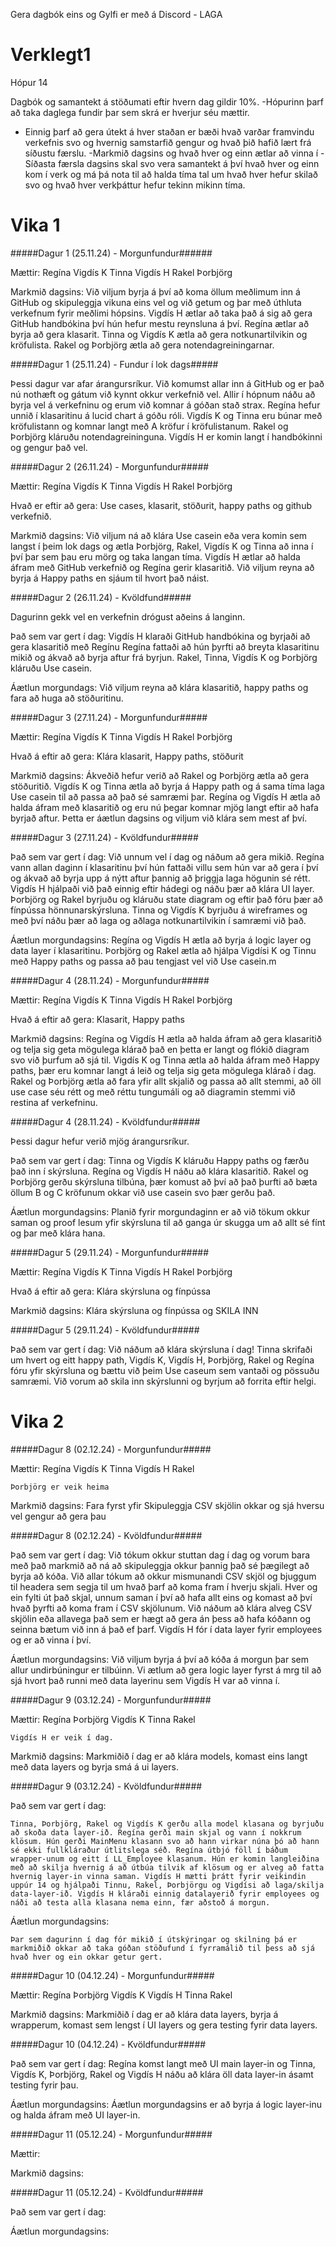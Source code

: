 Gera dagbók eins og Gylfi er með á Discord - LAGA

# Verklegt1
 Hópur 14

Dagbók og samantekt á stöðumati eftir hvern dag gildir 10%.
-Hópurinn þarf að taka daglega fundir þar sem skrá er hverjur séu mættir.
- Einnig þarf að gera útekt á hver staðan er bæði hvað varðar framvindu verkefnis svo og hvernig samstarfið gengur og hvað þið hafið lært frá síðustu færslu. 
-Markmið dagsins og hvað hver og einn ætlar að vinna í 
-Síðasta færsla dagsins skal svo vera samantekt á því hvað hver og einn kom í verk og má þá nota til að halda tíma tal um hvað hver hefur skilað svo og hvað hver verkþáttur hefur tekinn mikinn tíma.



# Vika 1



#####Dagur 1 (25.11.24) - Morgunfundur######

Mættir:
    Regína
    Vigdís K
    Tinna
    Vigdís H
    Rakel
    Þorbjörg

Markmið dagsins:
    Við viljum byrja á því að koma öllum meðlimum inn á GitHub og skipuleggja vikuna eins vel og við getum og þar með úthluta verkefnum fyrir meðlimi hópsins.
        Vigdís H ætlar að taka það á sig að gera GitHub handbókina því hún hefur mestu reynsluna á því.
        Regína ætlar að byrja að gera klasarit.
        Tinna og Vigdís K ætla að gera notkunartilvikin og kröfulista.
        Rakel og Þorbjörg ætla að gera notendagreiningarnar.

#####Dagur 1 (25.11.24) - Fundur í lok dags#####

Þessi dagur var afar árangursríkur. Við komumst allar inn á GitHub og er það nú nothæft og gátum við kynnt okkur verkefnið vel. Allir í hópnum náðu að byrja vel á verkefninu og erum við komnar á góðan stað strax.
    Regína hefur unnið í klasaritinu á lucid chart á góðu róli.
    Vigdís K og Tinna eru búnar með kröfulistann og komnar langt með A kröfur í kröfulistanum.
    Rakel og Þorbjörg kláruðu notendagreininguna.
    Vigdís H er komin langt í handbókinni og gengur það vel.



#####Dagur 2 (26.11.24) - Morgunfundur#####

Mættir:
    Regína
    Vigdís K
    Tinna
    Vigdís H
    Rakel
    Þorbjörg

Hvað er eftir að gera: 
    Use cases, klasarit, stöðurit, happy paths og github verkefnið.

Markmið dagsins:
    Við viljum ná að klára Use casein eða vera komin sem langst í þeim lok dags og ætla Þorbjörg, Rakel, Vigdís K og Tinna að inna í því þar sem þau eru mörg og taka langan tíma. Vigdís H ætlar að halda áfram með GitHub verkefnið og Regína gerir klasaritið. Við viljum reyna að byrja á Happy paths en sjáum til hvort það náist.

#####Dagur 2 (26.11.24) - Kvöldfund#####

Dagurinn gekk vel en verkefnin drógust aðeins á langinn.

Það sem var gert í dag:
    Vigdís H klaraði GitHub handbókina og byrjaði að gera klasaritið með Regínu
    Regína fattaði að hún þyrfti að breyta klasaritinu mikið og ákvað að byrja aftur frá byrjun.
    Rakel, Tinna, Vigdís K og Þorbjörg kláruðu Use casein.

Áætlun morgundags:
    Við viljum reyna að klára klasaritið, happy paths og fara að huga að stöðuritinu. 



#####Dagur 3 (27.11.24) - Morgunfundur#####

Mættir:
    Regína
    Vigdís K
    Tinna
    Vigdís H
    Rakel
    Þorbjörg

Hvað á eftir að gera:
    Klára klasarit, Happy paths, stöðurit

Markmið dagsins:
    Ákveðið hefur verið að Rakel og Þorbjörg ætla að gera stöðuritið. Vigdís K og Tinna ætla að byrja á Happy path og á sama tíma laga Use casein til að passa að það sé samræmi þar. Regína og Vigdís H ætla að halda áfram með klasaritið og eru nú þegar komnar mjög langt eftir að hafa byrjað aftur.
    Þetta er áætlun dagsins og viljum við klára sem mest af því.

#####Dagur 3 (27.11.24) - Kvöldfundur#####

Það sem var gert í dag:
    Við unnum vel í dag og náðum að gera mikið.
        Regína vann allan daginn í klasaritinu því hún fattaði villu sem hún var að gera í því og ákvað að byrja upp á nýtt aftur þannig að þriggja laga högunin sé rétt. Vigdís H hjálpaði við það einnig eftir hádegi og náðu þær að klára UI layer.
        Þorbjörg og Rakel byrjuðu og kláruðu state diagram og eftir það fóru þær að fínpússa hönnunarskýrsluna.
        Tinna og Vigdís K byrjuðu á wireframes og með því náðu þær að laga og aðlaga notkunartilvikin í samræmi við það.

Áætlun morgundagsins:
    Regína og Vigdís H ætla að byrja á logic layer og data layer í klasaritinu.
    Þorbjörg og Rakel ætla að hjálpa Vigdísi K og Tinnu með Happy paths og passa að þau tengjast vel við Use casein.m



#####Dagur 4 (28.11.24) - Morgunfundur#####

Mættir:
    Regína
    Vigdís K
    Tinna
    Vigdís H
    Rakel
    Þorbjörg

Hvað á eftir að gera:
    Klasarit, Happy paths

Markmið dagsins:
    Regína og Vigdís H ætla að halda áfram að gera klasaritið og telja sig geta mögulega klárað það en þetta er langt og flókið diagram svo við þurfum að sjá til.
    Vigdís K og Tinna ætla að halda áfram með Happy paths, þær eru komnar langt á leið og telja sig geta mögulega klárað í dag.
    Rakel og Þorbjörg ætla að fara yfir allt skjalið og passa að allt stemmi, að öll use case séu rétt og með réttu tungumáli og að diagramin stemmi við restina af verkefninu.

#####Dagur 4 (28.11.24) - Kvöldfundur#####

Þessi dagur hefur verið mjög árangursríkur.

Það sem var gert í dag:
    Tinna og Vigdís K kláruðu Happy paths og færðu það inn í skýrsluna.
    Regína og Vigdís H náðu að klára klasaritið.
    Rakel og Þorbjörg gerðu skýrsluna tilbúna, þær komust að því að það þurfti að bæta öllum B og C kröfunum okkar við use casein svo þær gerðu það.

Áætlun morgundagsins:
    Planið fyrir morgundaginn er að við tökum okkur saman og proof lesum yfir skýrsluna til að ganga úr skugga um að allt sé fínt og þar með klára hana.



#####Dagur 5 (29.11.24) - Morgunfundur#####

Mættir:
    Regína
    Vigdís K
    Tinna
    Vigdís H
    Rakel
    Þorbjörg

Hvað á eftir að gera:
    Klára skýrsluna og fínpússa

Markmið dagsins:
    Klára skýrsluna og fínpússa og SKILA INN

#####Dagur 5 (29.11.24) - Kvöldfundur#####

Það sem var gert í dag:
    Við náðum að klára skýrsluna í dag!
    Tinna skrifaði um hvert og eitt happy path, Vigdís K, Vigdís H, Þorbjörg, Rakel og Regína fóru yfir skýrsluna og bættu við þeim Use caseum sem vantaði og pössuðu samræmi.
    Við vorum að skila inn skýrslunni og byrjum að forrita eftir helgi.



# Vika 2



#####Dagur 8 (02.12.24) - Morgunfundur#####

Mættir:
    Regína
    Vigdís K
    Tinna
    Vigdís H
    Rakel

    Þorbjörg er veik heima

Markmið dagsins:
    Fara fyrst yfir 
    Skipuleggja CSV skjölin okkar og sjá hversu vel gengur að gera þau

#####Dagur 8 (02.12.24) - Kvöldfundur#####

Það sem var gert í dag:
    Við tókum okkur stuttan dag í dag og vorum bara með það markmið að ná að skipuleggja okkur þannig það sé þægilegt að byrja að kóða.
    Við allar tókum að okkur mismunandi CSV skjöl og bjuggum til headera sem segja til um hvað þarf að koma fram í hverju skjali. Hver og ein fylti út það skjal, unnum saman í því að hafa allt eins og komast að því hvað þyrfti að koma fram í CSV skjölunum.
    Við náðum að klára alveg CSV skjölin eða allavega það sem er hægt að gera án þess að hafa kóðann og seinna bætum við inn á það ef þarf.
    Vigdís H fór í data layer fyrir employees og er að vinna í því.

Áætlun morgundagsins:
    Við viljum byrja á því að kóða á morgun þar sem allur undirbúningur er tilbúinn.
    Vi ætlum að gera logic layer fyrst á mrg til að sjá hvort það runni með data layerinu sem Vigdís H var að vinna í.



#####Dagur 9 (03.12.24) - Morgunfundur#####

Mættir:
    Regína
    Þorbjörg
    Vigdís K 
    Tinna 
    Rakel 
    
    Vigdís H er veik í dag.

Markmið dagsins:
    Markmiðið í dag er að klára models, komast eins langt með data layers og byrja smá á ui layers.

#####Dagur 9 (03.12.24) - Kvöldfundur#####

Það sem var gert í dag:

    Tinna, Þorbjörg, Rakel og Vigdís K gerðu alla model klasana og byrjuðu að skoða data layer-ið. Regína gerði main skjal og vann í nokkrum klösum. Hún gerði MainMenu klasann svo að hann virkar núna þó að hann sé ekki fullkláraður útlitslega séð. Regína útbjó föll í báðum wrapper-unum og eitt í LL_Employee klasanum. Hún er komin langleiðina með að skilja hvernig á að útbúa tilvik af klösum og er alveg að fatta hvernig layer-in vinna saman. Vigdís H mætti þrátt fyrir veikindin uppúr 14 og hjálpaði Tinnu, Rakel, Þorbjörgu og Vigdísi að laga/skilja data-layer-ið. Vigdís H kláraði einnig datalayerið fyrir employees og náði að testa alla klasana nema einn, fær aðstoð á morgun.

Áætlun morgundagsins:

    Þar sem dagurinn í dag fór mikið í útskýringar og skilning þá er markmiðið okkar að taka góðan stöðufund í fyrramálið til þess að sjá hvað hver og ein okkar getur gert. 



#####Dagur 10 (04.12.24) - Morgunfundur#####

Mættir: 
    Regína 
    Þorbjörg
    Vigdís K 
    Vigdís H 
    Tinna 
    Rakel

Markmið dagsins: 
    Markmiðið í dag er að klára data layers, byrja á wrapperum, komast sem lengst í UI layers og gera testing fyrir data layers.

#####Dagur 10 (04.12.24) - Kvöldfundur#####

Það sem var gert í dag: 
    Regína komst langt með UI main layer-in og Tinna, Vigdís K, Þorbjörg, Rakel og Vigdís H náðu að klára öll data layer-in ásamt testing fyrir þau. 

Áætlun morgundagsins:
    Áætlun morgundagsins er að byrja á logic layer-inu og halda áfram með UI layer-in.


#####Dagur 11 (05.12.24) - Morgunfundur#####  

Mættir:

Markmið dagsins: 

#####Dagur 11 (05.12.24) - Kvöldfundur#####

Það sem var gert í dag: 

Áætlun morgundagsins: 
